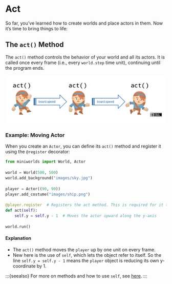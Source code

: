 # Act

So far, you’ve learned how to create worlds and place actors in them.
Now it’s time to bring things to life:

## The `act()` Method

The `act()` method controls the behavior of your world and all its actors.
It is called once every frame (i.e., every `world.step` time unit), continuing until the program ends.

![First Actor](../_images/act.png)

### Example: Moving Actor

When you create an `Actor`, you can define its `act()` method and register it using the `@register` decorator:

```python
from miniworlds import World, Actor

world = World(500, 500)
world.add_background("images/sky.jpg")

player = Actor((90, 90))
player.add_costume("images/ship.png")

@player.register  # Registers the act method. This is required for it to be called regularly.
def act(self):
    self.y = self.y - 1  # Moves the actor upward along the y-axis

world.run()
```

#### Explanation

* The `act()` method moves the `player` up by one unit on every frame.
* New here is the use of `self`, which lets the object refer to itself.
  So the line `self.y = self.y - 1` means the `player` object is reducing its own y-coordinate by 1.

\:::{seealso}
For more on methods and how to use `self`, see [here](concepts/concept_self.md).
\:::
